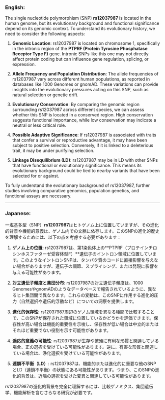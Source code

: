 ### English:
The single nucleotide polymorphism (SNP) **rs12037987** is located in the human genome, but its evolutionary background and functional significance depend on its genomic context. To understand its evolutionary history, we need to consider the following aspects:

1. **Genomic Location**: rs12037987 is located on chromosome 1, specifically in the intronic region of the **PTPRF (Protein Tyrosine Phosphatase Receptor Type F)** gene. Intronic SNPs like this one may not directly affect protein coding but can influence gene regulation, splicing, or expression.

2. **Allele Frequency and Population Distribution**: The allele frequencies of rs12037987 vary across different human populations, as reported in databases like 1000 Genomes or gnomAD. These variations can provide insights into the evolutionary pressures acting on this SNP, such as natural selection or genetic drift.

3. **Evolutionary Conservation**: By comparing the genomic region surrounding rs12037987 across different species, we can assess whether this SNP is located in a conserved region. High conservation suggests functional importance, while low conservation may indicate a neutral or less critical role.

4. **Possible Adaptive Significance**: If rs12037987 is associated with traits that confer a survival or reproductive advantage, it may have been subject to positive selection. Conversely, if it is linked to a deleterious trait, it may be under purifying selection.

5. **Linkage Disequilibrium (LD)**: rs12037987 may be in LD with other SNPs that have functional or evolutionary significance. This means its evolutionary background could be tied to nearby variants that have been selected for or against.

To fully understand the evolutionary background of rs12037987, further studies involving comparative genomics, population genetics, and functional assays are necessary.

---

### Japanese:
一塩基多型（SNP）**rs12037987**はヒトゲノム上に位置していますが、その進化的背景や機能的意義は、ゲノム内での文脈に依存します。このSNPの進化的歴史を理解するためには、以下の点を考慮する必要があります：

1. **ゲノム上の位置**: rs12037987は、第1染色体上の**PTPRF（プロテインチロシンホスファターゼ受容体型F）**遺伝子のイントロン領域に位置しています。このようなイントロンSNPは、タンパク質のコードに直接影響を与えない場合がありますが、遺伝子の調節、スプライシング、または発現に影響を与える可能性があります。

2. **対立遺伝子頻度と集団分布**: rs12037987の対立遺伝子頻度は、1000 GenomesやgnomADのようなデータベースで報告されているように、異なるヒト集団間で異なります。これらの変動は、このSNPに作用する進化的圧力（自然選択や遺伝的浮動など）についての洞察を提供します。

3. **進化的保存性**: rs12037987周辺のゲノム領域を異なる種間で比較することで、このSNPが保存された領域に位置しているかどうかを評価できます。保存性が高い場合は機能的重要性を示唆し、保存性が低い場合は中立的またはそれほど重要でない役割を示す可能性があります。

4. **適応的意義の可能性**: rs12037987が生存や繁殖に有利な形質と関連している場合、正の選択を受けている可能性があります。逆に、有害な形質と関連している場合は、浄化選択を受けている可能性があります。

5. **連鎖不平衡（LD）**: rs12037987は、機能的または進化的に重要な他のSNPとLD（連鎖不平衡）の状態にある可能性があります。つまり、このSNPの進化的背景は、近隣の選択を受けた変異と関連している可能性があります。

rs12037987の進化的背景を完全に理解するには、比較ゲノミクス、集団遺伝学、機能解析を含むさらなる研究が必要です。